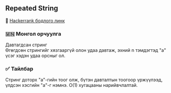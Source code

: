 ## Repeated String
🔗 [Hackerrank бодлого линк](https://www.hackerrank.com/challenges/repeated-string)

### 🇲🇳 Монгол орчуулга  
Давтагдсан стринг  
Өгөгдсөн стрингийг хязгааргүй олон удаа давтаж, эхний n тэмдэгтэд "a" үсэг хэдэн удаа орсныг ол.

### ✅ Тайлбар  
Стринг доторх "a"-гийн тоог олж, бүтэн давталтын тоогоор үржүүлээд, үлдсэн хэсгийн "a"-г нэмнэ. O(1) хугацааны нарийвчлалтай.
